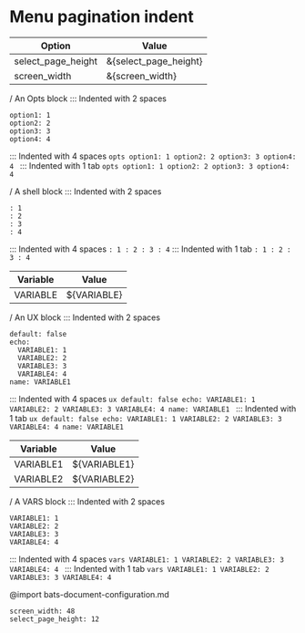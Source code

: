 # Menu pagination indent

| Option| Value
| -| -
| select_page_height| &{select_page_height}
| screen_width| &{screen_width}

/ An Opts block
::: Indented with 2 spaces
  ```opts
  option1: 1
  option2: 2
  option3: 3
  option4: 4
  ```
::: Indented with 4 spaces
    ```opts
    option1: 1
    option2: 2
    option3: 3
    option4: 4
    ```
::: Indented with 1 tab
	```opts
	option1: 1
	option2: 2
	option3: 3
	option4: 4
	```

/ A shell block
::: Indented with 2 spaces
  ```
  : 1
  : 2
  : 3
  : 4
  ```
::: Indented with 4 spaces
    ```
    : 1
    : 2
    : 3
    : 4
    ```
::: Indented with 1 tab
	```
	: 1
	: 2
	: 3
	: 4
	```

| Variable| Value
| -| -
| VARIABLE| ${VARIABLE}

/ An UX block
::: Indented with 2 spaces
  ```ux
  default: false
  echo:
    VARIABLE1: 1
    VARIABLE2: 2
    VARIABLE3: 3
    VARIABLE4: 4
  name: VARIABLE1
  ```
::: Indented with 4 spaces
    ```ux
    default: false
    echo:
      VARIABLE1: 1
      VARIABLE2: 2
      VARIABLE3: 3
      VARIABLE4: 4
    name: VARIABLE1
    ```
::: Indented with 1 tab
	```ux
	default: false
	echo:
	  VARIABLE1: 1
	  VARIABLE2: 2
	  VARIABLE3: 3
	  VARIABLE4: 4
	name: VARIABLE1
	```


| Variable| Value
| -| -
| VARIABLE1| ${VARIABLE1}
| VARIABLE2| ${VARIABLE2}

/ A VARS block
::: Indented with 2 spaces
  ```vars
  VARIABLE1: 1
  VARIABLE2: 2
  VARIABLE3: 3
  VARIABLE4: 4
  ```
::: Indented with 4 spaces
    ```vars
    VARIABLE1: 1
    VARIABLE2: 2
    VARIABLE3: 3
    VARIABLE4: 4
    ```
::: Indented with 1 tab
	```vars
	VARIABLE1: 1
	VARIABLE2: 2
	VARIABLE3: 3
	VARIABLE4: 4
	```

@import bats-document-configuration.md
```opts :(document_opts)
screen_width: 48
select_page_height: 12
```